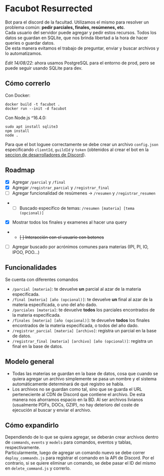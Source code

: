 # Facubot Resurrected
Bot para el discord de la facultad. Utilizamos el mismo para resolver un problema común: **pedir parciales, finales, resúmenes, etc**. \
Cada usuario del servidor puede agregar y pedir estos recursos. Todos los datos se guardan en SQLite, que nos brinda libertad a la hora de hacer queries o guardar datos. \
De esta manera evitamos el trabajo de preguntar, enviar y buscar archivos y lo automatizamos.

*Edit 14/08/22*: ahora usamos PostgreSQL para el entorno de prod, pero se puede seguir usando SQLite para dev.

## Cómo correrlo
Con Docker:
```
docker build -t facubot .
docker run --init -d facubot
```
Con Node.js ^16.4.0:
```ubuntu
sudo apt install sqlite3
npm install
node .
```

Para que el bot loguee correctamente se debe crear un archivo `config.json` especificando `clientId`, `guildId` y `token` (obtenidos al crear el bot en la [seccion de desarrolladores de Discord](https://discord.com/developers/applications)).

## Roadmap
- [x] Agregar `/parcial` y `/final`
- [x] Agregar `/registrar_parcial` y `/registrar_final`
- [ ] Agregar funcionalidad de resúmenes -> `/resumen` y `/registrar_resumen`
- - [ ] Buscado específico de temas: `/resumen [materia] [tema (opcional)]`
- [x] Mostrar todos los finales y examenes al hacer una query
- - ~~[ ] Interacción con el usuario con botones~~
- [ ] Agregar buscado por acrónimos comunes para materias (IPI, PI, IO, IPOO, POO...)

## Funcionalidades
Se cuenta con diferentes comandos
- `/parcial [materia]`: te devuelve **un** parcial al azar de la materia especificada.
- `/final [materia] [año (opcional)]`: te devuelve **un** final al azar de la materia especificada, o uno del año dado.
- `/parciales [materia]`: te devuelve **todos** los parciales encontrados de la materia especificada.
- `/finales [materia] [año (opcional)]`: te devuelve **todos** los finales encontrados de la materia especificada, o todos del año dado.
- `/registrar_parcial [materia] [archivo]`: registra un parcial en la base de datos.
- `/registrar_final [materia] [archivo] [año (opcional)]`: registra un final en la base de datos.

## Modelo general
* Todas las materias se guardan en la base de datos, cosa que cuando se quiera agregar un archivo simplemente se pasa un nombre y el sistema automáticamente determinará de qué registro se habla.
* Los archivos no se guardan como tal, sino que se guarda el URL perteneciente al CDN de Discord que contiene el archivo. De esta manera nos ahorramos espacio en la BD. Al ser archivos livianos (usualmente PDFs, DOCs, GZIP), no hay deterioro del coste de ejecución al buscar y enviar el archivo.

## Cómo expandirlo
Dependiendo de lo que se quiera agregar, se deberán crear archivos dentro de `commands`, `events` y `models` para comandos, eventos y tablas, respectivamente. \
Particularmente, luego de agregar un comando nuevo se debe correr `deploy_commands.js` para registrar el comando en la API de Discord.
Por el contrario, si se quiere eliminar un comando, se debe pasar el ID del mismo en `delete_command.js` y correrlo.
